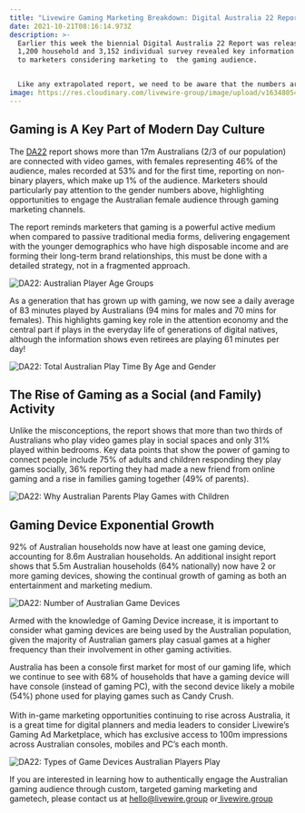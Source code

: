 ```yaml
---
title: "Livewire Gaming Marketing Breakdown: Digital Australia 22 Report"
date: 2021-10-21T08:16:14.973Z
description: >-
  Earlier this week the biennial Digital Australia 22 Report was released, the
  1,200 household and 3,152 individual survey revealed key information relevant
  to marketers considering marketing to  the gaming audience. 


  Like any extrapolated report, we need to be aware that the numbers are guidelines, rather than concrete representations of audience, with the results predictably show significant growth predict during a two-year COVID stint that changed the world and its habits!
image: https://res.cloudinary.com/livewire-group/image/upload/v1634805466/0_-_Front_Cover_zybghw.png
---
```

## **Gaming is A Key Part of Modern Day Culture**

The [DA22](https://igea.net/2021/10/digital-australia-2022-da22-connected-by-games/) report shows more than 17m Australians (2/3 of our population) are connected with video games, with females representing 46% of the audience, males recorded at 53% and for the first time, reporting on non-binary players, which make up 1% of the audience. Marketers should particularly pay attention to the gender numbers above, highlighting opportunities to engage the Australian female audience through gaming marketing channels.

The report reminds marketers that gaming is a powerful active medium when compared to passive traditional media forms, delivering engagement with the younger demographics who have high disposable income and are forming their long-term brand relationships, this must be done with a detailed strategy, not in a fragmented approach.

![](https://res.cloudinary.com/livewire-group/image/upload/v1634805465/1_-_Australian_Gaming_Audience_Ages_gbbxhh.png "DA22: Australian Player Age Groups")

As a generation that has grown up with gaming, we now see a daily average of 83 minutes played by Australians (94 mins for males and 70 mins for females). This highlights gaming key role in the attention economy and the central part if plays in the everyday life of generations of digital natives, although the information shows even retirees are playing 61 minutes per day!

![](https://res.cloudinary.com/livewire-group/image/upload/v1634805464/2_-_Gaming_Daily_Playtime_Across_Ages_apltuu.png "DA22: Total Australian Play Time By Age and Gender")

## **The Rise of Gaming as a Social (and Family) Activity**

Unlike the misconceptions, the report shows that more than two thirds of Australians who play video games play in social spaces and only 31% played within bedrooms. Key data points that show the power of gaming to connect people include 75% of adults and children responding they play games socially, 36% reporting they had made a new friend from online gaming and a rise in families gaming together (49% of parents).

![](https://res.cloudinary.com/livewire-group/image/upload/v1634805464/3_-_How_Families_Play_Games_picv98.png "DA22: Why Australian Parents Play Games with Children")

## **Gaming Device Exponential Growth**

92% of Australian households now have at least one gaming device, accounting for 8.6m Australian households. An additional insight report shows that 5.5m Australian households (64% nationally) now have 2 or more gaming devices, showing the continual growth of gaming as both an entertainment and marketing medium.

![](https://res.cloudinary.com/livewire-group/image/upload/v1634805464/4_-_Gaming_Household_Devices_dwnp7m.png "DA22: Number of Australian Game Devices")

Armed with the knowledge of Gaming Device increase, it is important to consider what gaming devices are being used by the Australian population, given the majority of Australian gamers play casual games at a higher frequency than their involvement in other gaming activities.

Australia has been a console first market for most of our gaming life, which we continue to see with 68% of households that have a gaming device will have console (instead of gaming PC), with the second device likely a mobile (54%) phone used for playing games such as Candy Crush.\
\
With in-game marketing opportunities continuing to rise across Australia, it is a great time for digital planners and media leaders to consider Livewire’s Gaming Ad Marketplace, which has exclusive access to 100m impressions across Australian consoles, mobiles and PC’s each month.

![](https://res.cloudinary.com/livewire-group/image/upload/v1634805464/5_-_Gaming_Device_by_bdfpln.png "DA22: Types of Game Devices Australian Players Play")

If you are interested in learning how to authentically engage the Australian gaming audience through custom, targeted gaming marketing and gametech, please contact us at [hello@livewire.group](mailto:hello@livewire.group) or[ livewire.group](livewire.group)